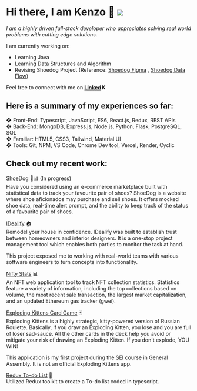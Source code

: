 # Hi there, I am Kenzo 👋 ![](https://komarev.com/ghpvc/?username=Kenzothd&label=PROFILE+VIEWS&style=flat-square")

_I am a highly driven full-stack developer who appreciates solving real world problems with cutting edge solutions._

I am currently working on:

- Learning Java
- Learning Data Structures and Algorithm
- Revising Shoedog Project (Reference: <a href="https://www.figma.com/file/R3KFHdSDhXDEP2dcyy4HSv/ShoeDog?node-id=0%3A1&t=cmePQZLjIHfMzRKh-1" target="_blank">Shoedog Figma</a> , <a href="https://drive.google.com/file/d/1rZTL4pdaRPxEEp2aebjG9BIismeefMno/view?usp=sharing" target="_blank">Shoedog Data Flow</a>)

Feel free to connect with me on **<a align="center" href="https://www.linkedin.com/in/kenzothd/" target="_blank">Linked<img alt="Kenzo's LinkedIn" width="14px" src="https://raw.githubusercontent.com/peterthehan/peterthehan/master/assets/linkedin.svg" />
</a>**

## Here is a summary of my experiences so far: <br>

❖ Front-End: Typescript, JavaScript, ES6, React.js, Redux, REST APIs <br>
❖ Back-End: MongoDB, Express.js, Node.js, Python, Flask, PostgreSQL, SQL <br>
❖ Familiar: HTML5, CSS3, Tailwind, Material UI <br>
❖ Tools: Git, NPM, VS Code, Chrome Dev tool, Vercel, Render, Cyclic <br>

## Check out my recent work:

[ShoeDog](https://shoedog.vercel.app/) 👟📊 (In progress) <br>
Have you considered using an e-commerce marketplace built with statistical data to track your favourite pair of shoes? ShoeDog is a website where shoe aficionados may purchase and sell shoes. It offers mocked shoe data, real-time alert prompt, and the ability to keep track of the status of a favourite pair of shoes.

[IDealify](https://idealify.vercel.app/) 🏠 <br>
Remodel your house in confidence. IDealify was built to establish trust between homeowners and interior designers. It is a one-stop project management tool which enables both parties to monitor the task at hand.

This project exposed me to working with real-world teams with various software engineers to turn concepts into functionality.

[Nifty Stats](https://niftystats.vercel.app/) 📊
<br >
An NFT web application tool to track NFT collection statistics. Statistics feature a variety of information, including the top collections based on volume, the most recent sale transaction, the largest market capitalization, and an updated Ethereum gas tracker (gwei).

[Exploding Kittens Card Game](https://exploding-kittens-card-game.vercel.app/) 🃏
<br >
Exploding Kittens is a highly strategic, kitty-powered version of Russian Roulette. Basically, if you draw an Exploding Kitten, you lose and you are full of loser sad-sauce. All the other cards in the deck help you avoid or mitigate your risk of drawing an Exploding Kitten. If you don't explode, YOU WIN!

This application is my first project during the SEI course in General Assembly. It is not an official Exploding Kittens app.

[Redux To-do List](https://redux-todos-kenzothd.vercel.app/) 📝 <br >
Utilized Redux toolkit to create a To-do list coded in typescript.

